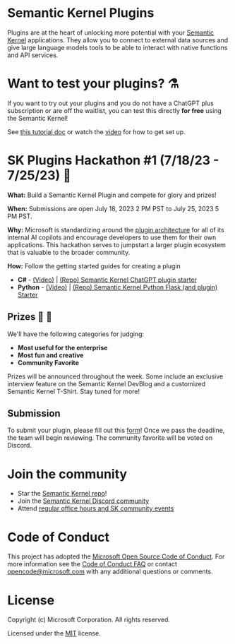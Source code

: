 # Semantic Kernel Plugins

Plugins are at the heart of unlocking more potential with your [Semantic Kernel](https://github.com/microsoft/semantic-kernel) applications.
They allow you to connect to external data sources and give large language models tools to be able to
interact with native functions and API services.

# Want to test your plugins? ⚗️

If you want to try out your plugins and you do not have a ChatGPT plus subscription or are off the waitlist, you can test this directly **for free** using the Semantic Kernel!

See [this tutorial doc](https://learn.microsoft.com/en-us/semantic-kernel/ai-orchestration/chatgpt-plugins) or watch the [video](https://youtu.be/W_xF8PcdT78) for how to get set up.

# SK Plugins Hackathon #1 (7/18/23 - 7/25/23) 📢

**What:** Build a Semantic Kernel Plugin and compete for glory and prizes!

**When:** Submissions are open July 18, 2023 2 PM PST to July 25, 2023 5 PM PST.

**Why:** Microsoft is standardizing around the [plugin architecture](https://learn.microsoft.com/en-us/semantic-kernel/ai-orchestration/plugins?tabs=Csharp) for all of its internal AI copilots
and encourage developers to use them for their own applications. This hackathon serves to jumpstart a larger plugin ecosystem that is valuable to the broader community.

**How:** Follow the getting started guides for creating a plugin
- **C#** - [(Video)](https://youtu.be/T7XLn11rpYI) | [(Repo) Semantic Kernel ChatGPT plugin starter](https://github.com/microsoft/semantic-kernel-starters/tree/main/sk-csharp-chatgpt-plugin)
- **Python** - [(Video)](https://youtu.be/_4HZCdd3OxI) | [(Repo) Semantic Kernel Python Flask (and plugin) Starter](https://github.com/microsoft/semantic-kernel-starters/tree/main/sk-python-flask)

## Prizes 🚀 🎁
We'll have the following categories for judging:
- **Most useful for the enterprise** 
- **Most fun and creative** 
- **Community Favorite**

Prizes will be announced throughout the week. Some include an exclusive interview feature on the Semantic Kernel DevBlog and a customized Semantic Kernel T-Shirt. Stay tuned for more!

## Submission
To submit your plugin, please fill out this [form](https://aka.ms/sk-hackathon-plugin-submission)! Once we pass the deadline, the team will begin reviewing. The community favorite will be voted on Discord.

# Join the community
- Star the [Semantic Kernel repo](https://github.com/microsoft/semantic-kernel)!
- Join the [Semantic Kernel Discord community](https://aka.ms/SKDiscord)
- Attend [regular office hours and SK community events](https://github.com/microsoft/semantic-kernel/blob/main/COMMUNITY.md)

# Code of Conduct

This project has adopted the
[Microsoft Open Source Code of Conduct](https://opensource.microsoft.com/codeofconduct/).
For more information see the
[Code of Conduct FAQ](https://opensource.microsoft.com/codeofconduct/faq/)
or contact [opencode@microsoft.com](mailto:opencode@microsoft.com)
with any additional questions or comments.

# License

Copyright (c) Microsoft Corporation. All rights reserved.

Licensed under the [MIT](LICENSE) license.
